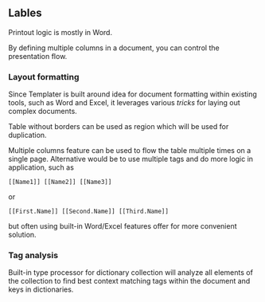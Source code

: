 ## Lables

Printout logic is mostly in Word. 

By defining multiple columns in a document, you can control the presentation flow.

### Layout formatting

Since Templater is built around idea for document formatting within existing tools, such as Word and Excel, it leverages various *tricks* for laying out complex documents.

Table without borders can be used as region which will be used for duplication.

Multiple columns feature can be used to flow the table multiple times on a single page. Alternative would be to use multiple tags and do more logic in application, such as 

    [[Name1]] [[Name2]] [[Name3]]

or

    [[First.Name]] [[Second.Name]] [[Third.Name]]

but often using built-in Word/Excel features offer for more convenient solution.

### Tag analysis

Built-in type processor for dictionary collection will analyze all elements of the collection to find best context matching tags within the document and keys in dictionaries.    